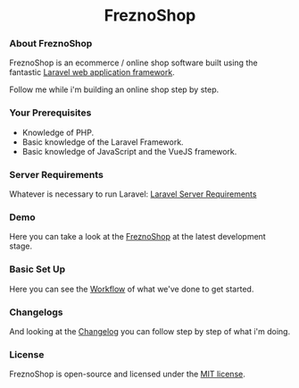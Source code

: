 <h1 align="center">FreznoShop</h1>


### About FreznoShop

FreznoShop is an ecommerce / online shop software built using the fantastic [Laravel web application framework](https://github.com/laravel/framework).

Follow me while i'm building an online shop step by step.


### Your Prerequisites

- Knowledge of PHP.
- Basic knowledge of the Laravel Framework.
- Basic knowledge of JavaScript and the VueJS framework.

### Server Requirements

Whatever is necessary to run Laravel:
[Laravel Server Requirements](https://laravel.com/docs/5.7/installation#server-requirements)

### Demo

Here you can take a look at the [FreznoShop](https://www.freznoshop.de/) at the latest development stage.

### Basic Set Up

Here you can see the [Workflow](https://github.com/frezno/freznoshop/blob/master/WORKFLOW.md) of what we've done to get started.

### Changelogs

And looking at the [Changelog](https://github.com/frezno/freznoshop/blob/master/CHANGELOG-0.2.md) you can follow step by step of what i'm doing.

### License

FreznoShop is open-source and licensed under the [MIT license](http://opensource.org/licenses/MIT).
